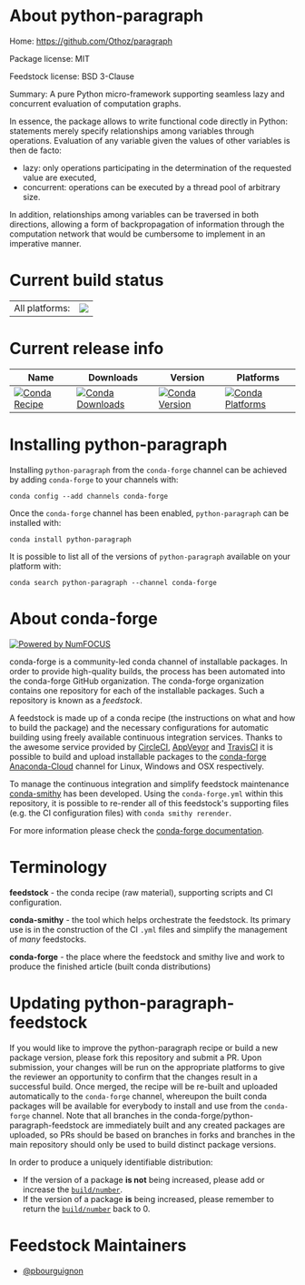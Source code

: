 About python-paragraph
======================

Home: https://github.com/Othoz/paragraph

Package license: MIT

Feedstock license: BSD 3-Clause

Summary: A pure Python micro-framework supporting seamless lazy and concurrent evaluation of computation graphs.

In essence, the package allows to write functional code directly in
Python: statements merely specify relationships among variables
through operations. Evaluation of any variable given the values of
other variables is then de facto:

  * lazy: only operations participating in the determination of the requested value are executed,
  * concurrent: operations can be executed by a thread pool of arbitrary size.

In addition, relationships among variables can be traversed in
both directions, allowing a form of backpropagation of information
through the computation network that would be cumbersome to
implement in an imperative manner.


Current build status
====================


<table><tr><td>All platforms:</td>
    <td>
      <a href="https://dev.azure.com/conda-forge/feedstock-builds/_build/latest?definitionId=8463&branchName=master">
        <img src="https://dev.azure.com/conda-forge/feedstock-builds/_apis/build/status/python-paragraph-feedstock?branchName=master">
      </a>
    </td>
  </tr>
</table>

Current release info
====================

| Name | Downloads | Version | Platforms |
| --- | --- | --- | --- |
| [![Conda Recipe](https://img.shields.io/badge/recipe-python--paragraph-green.svg)](https://anaconda.org/conda-forge/python-paragraph) | [![Conda Downloads](https://img.shields.io/conda/dn/conda-forge/python-paragraph.svg)](https://anaconda.org/conda-forge/python-paragraph) | [![Conda Version](https://img.shields.io/conda/vn/conda-forge/python-paragraph.svg)](https://anaconda.org/conda-forge/python-paragraph) | [![Conda Platforms](https://img.shields.io/conda/pn/conda-forge/python-paragraph.svg)](https://anaconda.org/conda-forge/python-paragraph) |

Installing python-paragraph
===========================

Installing `python-paragraph` from the `conda-forge` channel can be achieved by adding `conda-forge` to your channels with:

```
conda config --add channels conda-forge
```

Once the `conda-forge` channel has been enabled, `python-paragraph` can be installed with:

```
conda install python-paragraph
```

It is possible to list all of the versions of `python-paragraph` available on your platform with:

```
conda search python-paragraph --channel conda-forge
```


About conda-forge
=================

[![Powered by NumFOCUS](https://img.shields.io/badge/powered%20by-NumFOCUS-orange.svg?style=flat&colorA=E1523D&colorB=007D8A)](http://numfocus.org)

conda-forge is a community-led conda channel of installable packages.
In order to provide high-quality builds, the process has been automated into the
conda-forge GitHub organization. The conda-forge organization contains one repository
for each of the installable packages. Such a repository is known as a *feedstock*.

A feedstock is made up of a conda recipe (the instructions on what and how to build
the package) and the necessary configurations for automatic building using freely
available continuous integration services. Thanks to the awesome service provided by
[CircleCI](https://circleci.com/), [AppVeyor](https://www.appveyor.com/)
and [TravisCI](https://travis-ci.com/) it is possible to build and upload installable
packages to the [conda-forge](https://anaconda.org/conda-forge)
[Anaconda-Cloud](https://anaconda.org/) channel for Linux, Windows and OSX respectively.

To manage the continuous integration and simplify feedstock maintenance
[conda-smithy](https://github.com/conda-forge/conda-smithy) has been developed.
Using the ``conda-forge.yml`` within this repository, it is possible to re-render all of
this feedstock's supporting files (e.g. the CI configuration files) with ``conda smithy rerender``.

For more information please check the [conda-forge documentation](https://conda-forge.org/docs/).

Terminology
===========

**feedstock** - the conda recipe (raw material), supporting scripts and CI configuration.

**conda-smithy** - the tool which helps orchestrate the feedstock.
                   Its primary use is in the construction of the CI ``.yml`` files
                   and simplify the management of *many* feedstocks.

**conda-forge** - the place where the feedstock and smithy live and work to
                  produce the finished article (built conda distributions)


Updating python-paragraph-feedstock
===================================

If you would like to improve the python-paragraph recipe or build a new
package version, please fork this repository and submit a PR. Upon submission,
your changes will be run on the appropriate platforms to give the reviewer an
opportunity to confirm that the changes result in a successful build. Once
merged, the recipe will be re-built and uploaded automatically to the
`conda-forge` channel, whereupon the built conda packages will be available for
everybody to install and use from the `conda-forge` channel.
Note that all branches in the conda-forge/python-paragraph-feedstock are
immediately built and any created packages are uploaded, so PRs should be based
on branches in forks and branches in the main repository should only be used to
build distinct package versions.

In order to produce a uniquely identifiable distribution:
 * If the version of a package **is not** being increased, please add or increase
   the [``build/number``](https://conda.io/docs/user-guide/tasks/build-packages/define-metadata.html#build-number-and-string).
 * If the version of a package **is** being increased, please remember to return
   the [``build/number``](https://conda.io/docs/user-guide/tasks/build-packages/define-metadata.html#build-number-and-string)
   back to 0.

Feedstock Maintainers
=====================

* [@pbourguignon](https://github.com/pbourguignon/)

